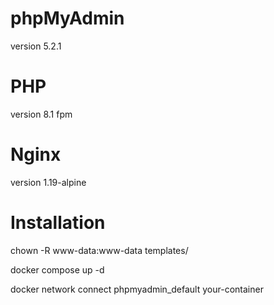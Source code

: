 
# phpMyAdmin

version 5.2.1

# PHP 

version 8.1 fpm

# Nginx

version 1.19-alpine


# Installation

chown -R www-data:www-data templates/

docker compose up -d

docker network connect phpmyadmin_default your-container
